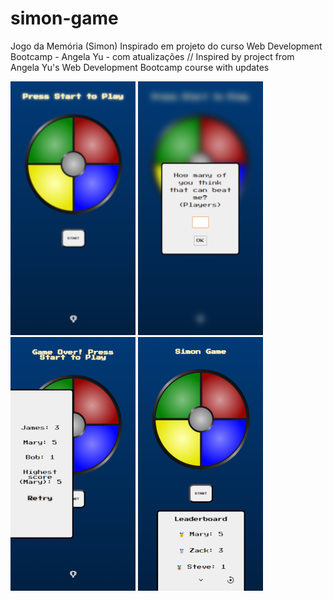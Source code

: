 # simon-game
Jogo da Memória (Simon)
Inspirado em projeto do curso Web Development Bootcamp - Angela Yu - com atualizações // Inspired by project from Angela Yu's Web Development Bootcamp course with updates

![](images/simon-img-1.png)
![](images/simon-img-2.png)
![](images/simon-img-3.png)
![](images/simon-img-4.png)


